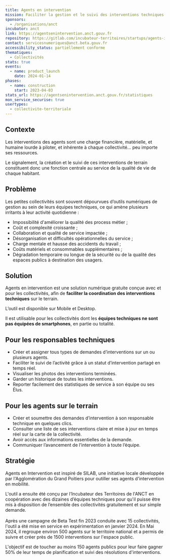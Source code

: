```yaml
---
title: Agents en intervention
mission: Faciliter la gestion et le suivi des interventions techniques dans ma collectivité.
sponsors:
  - /organisations/anct
incubator: anct
link: https://agentsenintervention.anct.gouv.fr
repository: https://gitlab.com/incubateur-territoires/startups/agents-intervention/agents-en-intervention
contact: servicesnumeriques@anct.beta.gouv.fr
accessibility_status: partiellement conforme
thematiques:
  - Collectivités
stats: true
events:
  - name: product_launch
    date: 2024-01-14
phases:
  - name: construction
    start: 2023-04-03
stats_url: https://agentsenintervention.anct.gouv.fr/statistiques
mon_service_securise: true
usertypes:
  - collectivite-territoriale
---
```

## Contexte

Les interventions des agents sont une charge financière, matérielle, et humaine lourde à piloter, et inhérente à chaque collectivité… peu importe ses ressources.

Le signalement, la création et le suivi de ces interventions de terrain constituent donc une fonction centrale au service de la qualité de vie de chaque habitant.



## Problème

Les petites collectivités sont souvent dépourvues d’outils numériques de gestion au sein de leurs équipes techniques, ce qui amène plusieurs irritants à leur activité quotidienne :

* Impossibilité d'améliorer la qualité des process métier ;
* Coût et complexité croissante ;
* Collaboration et qualité de service impactée ;
* Désorganisation et difficultés opérationnelles du service ;
* Charge mentale et hausse des accidents du travail ;
* Coûts matériels et consommables supplémentaires ;
* Dégradation temporaire ou longue de la sécurité ou de la qualité des espaces publics à destination des usagers.



## Solution

Agents en intervention est une solution numérique gratuite conçue avec et pour les collectivités, afin de **faciliter la coordination des interventions techniques** sur le terrain. 

L’outil est disponible sur Mobile et Desktop.

lI est utilisable pour les collectivités dont les **équipes techniques ne sont pas équipées de smartphones**, en partie ou totalité.



## Pour les responsables techniques

* Créer et assigner tous types de demandes d’interventions sur un ou plusieurs agents. 
* Faciliter le suivi de l’activité grâce à un statut d’intervention partagé en temps réel.
* Visualiser les photos des interventions terminées.
* Garder un historique de toutes les interventions.
* Reporter facilement des statistiques de service à son équipe ou ses Élus.



## Pour les agents sur le terrain

* Créer et soumettre des demandes d’intervention à son responsable technique en quelques clics.
* Consulter une liste de ses interventions claire et mise à jour en temps réel sur la carte de la collectivité.
* Avoir accès aux informations essentielles de la demande.
* Communiquer l’avancement de l’intervention à toute l’équipe.



## Stratégie

Agents en Intervention est inspiré de SILAB, une initiative locale développée par l'Agglomération du Grand Poitiers pour outiller ses agents d'intervention en mobilité.

L'outil a ensuite été conçu par l’Incubateur des Territoires de l'ANCT en coopération avec des dizaines d’équipes techniques pour qu'il puisse être mis à disposition de l’ensemble des collectivités gratuitement et sur simple demande.\
\
A﻿près une campagne de Beta Test fin 2023 conduite avec 15 collectivités, l'outil a été mise en service en expérimentation en janvier 2024. En Mai 2024, il regroupe environ 500 agents sur le territoire national et a permis de suivre et créer près de 1500 interventions sur l'espace public.

L'objectif est de toucher au moins 150 agents publics pour leur faire gagner 50% de leur temps de planification et suivi des résolutions d'interventions.
